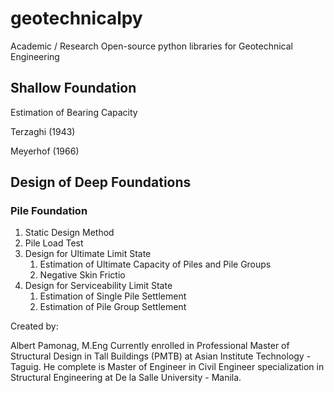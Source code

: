# geotechnicalpy

Academic / Research Open-source python libraries for Geotechnical Engineering 

## Shallow Foundation 

Estimation of Bearing Capacity 

Terzaghi (1943)

Meyerhof (1966)

## Design of Deep Foundations

### Pile Foundation

<ol>
<li> Static Design Method</li>
<li> Pile Load Test</li>  
<li> Design for Ultimate Limit State
  <ol>
    <li> Estimation of Ultimate Capacity of Piles and Pile Groups </li>
    <li> Negative Skin Frictio </li>
  </ol>
</li>
<li> Design for Serviceability Limit State
  <ol>
    <li> Estimation of Single Pile Settlement</li>
    <li> Estimation of Pile Group Settlement </li>
  </ol>
</li>
</ol>

Created by:

Albert Pamonag, M.Eng 
Currently enrolled in Professional Master of Structural Design in Tall Buildings (PMTB) at Asian Institute Technology - Taguig.
He complete is Master of Engineer in Civil Engineer specialization in Structural Engineering at De la Salle University - Manila.


